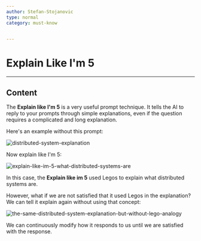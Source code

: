 ```yaml
---
author: Stefan-Stojanovic
type: normal
category: must-know
 

---
```


# Explain Like I'm 5

---

## Content

The **Explain like I'm 5** is a very useful prompt technique. It tells the AI to reply to your prompts through simple explanations, even if the question requires a complicated and long explanation.

Here's an example without this prompt:

![distributed-system-explanation](https://img.enkipro.com/b3d6fef66f729956b5b054a63f809e1e.png)

Now explain like I'm 5:

![explain-like-im-5-what-distributed-systems-are](https://img.enkipro.com/c975edf7006af5179d6672c73a016aac.png)

In this case, the **Explain like im 5** used Legos to explain what distributed systems are. 

However, what if we are not satisfied that it used Legos in the explanation? We can tell it explain again without using that concept:

![the-same-distributed-system-explanation-but-without-lego-analogy  ](https://img.enkipro.com/46e454bd007ba73bb56e0deed8e37380.png)

We can continuously modify how it responds to us until we are satisfied with the response.